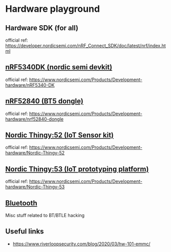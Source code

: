 # Hardware playground

## Hardware SDK (for all)
official ref: https://developer.nordicsemi.com/nRF_Connect_SDK/doc/latest/nrf/index.html

## [nRF5340DK (nordic semi devkit)](nRF5340DK/README.md)
official ref: https://www.nordicsemi.com/Products/Development-hardware/nRF5340-DK

## [nRF52840 (BT5 dongle)](nRF52840-dongle/README.md)
official ref: https://www.nordicsemi.com/Products/Development-hardware/nrf52840-dongle

## [Nordic Thingy:52 (IoT Sensor kit)](thingy52/README.md)
official ref: https://www.nordicsemi.com/Products/Development-hardware/Nordic-Thingy-52

## [Nordic Thingy:53 (IoT prototyping platform)](thingy53/README.md)
official ref: https://www.nordicsemi.com/Products/Development-hardware/Nordic-Thingy-53

## [Bluetooth](bluetooth/README.md)
Misc stuff related to BT/BTLE hacking

## Useful links
* https://www.riverloopsecurity.com/blog/2020/03/hw-101-emmc/
